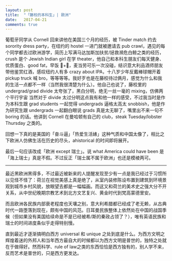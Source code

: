 ```yaml
---
layout: post
title:  "「藤校的本科生」| 歐洲"
date:   2017-04-21
comments: true
---
```


葡萄牙同学从 Cornell 回来讲他在美国三个月的经历，被 Tinder match 约去 sorority dress party，在纽约的 hostel 一进门就被邀请去 pub crawl，遇见的每个同学都去过欧洲游学，简历上写满马达加斯加扶贫/拯救濒危白鲸之类的经历，
crush 是个 Jewish Indian girl 在学 theater，他自己和本科生朋友们每天健身、优质蛋白、good fat，早饭 🍳+🥑，麦当劳可乐一次没碰，结识意大利品酒师朋友带他鉴赏红酒，感叹纽约人有多 crazy about IPA，十八岁少年反戴棒球帽开着 pickup truck 喊 bro，等等等等。我好歹也是在藤校待过俩月，感觉为什么和我的生活一点都不一样（当然我很清楚为什么）。他自己也说了，藤校里的 undergrad/grad divide 太夸张了，黑白分明，绝无一丝一毫的 mixing，仿佛两个平行宇宙
当然对于 divide 太过分明这点我有和他一样的感受，不过我当时是作为本科生跟 grad students 一起觉得 undergrads 逼格太高太 snobbish，他是作为研究生跟 undergrads 一起翻白眼说 grads 真是太无聊了，嘴里出不来一句不 boring 的话。他讲到 Cornell 在曼哈顿有自己的 club，steak Tuesday/lobster Thursday 之类的。

回想一下真的是美国的「奋斗逼」「热爱生活婊」这种气质和中国太像了，相比之下欧洲人仿佛生活在历史的尽头，ahistorical 的时间即将展开。

最后一句应该改成「欧洲 except 瑞士」。说 what America could have been 是「海上瑞士」真是不假。不过反正「瑞士属不属于欧洲」也还是模棱两可﻿。

---

最近黑欧洲黑得多，不过最近被新来的人提醒发现至少有一点是我已经过于习惯所以见怪不怪了：荷兰在视觉美感上真是绝了，从室内装修陈设布置到建筑到环境景观到城市乡村风貌，放眼望去都是一幅幅画。而这又和荷兰的美术史之强大分不开关系，从中世纪晚期宗教艺术到北方文艺复兴、黄金时代到梵高蒙德里安。

而且欧洲各民族内部衰老程度也天壤之别，意大利希腊都已经成了老无赖，从古典时代一路堕落到现在，颇有中国的风范。日耳曼民族整体上依然处在中国的战国季候（但如果没有美国给续命是不是已经被希/斯的秦政占领了？），唯有英语民族和瑞士的时间进度条似乎走得特别慢。

直到最近才逐渐搞明白西方 universal 和 unique 之处到底是什么。为西方文明之辉煌着迷的外邦人和当年西方最自大的时候都以为西方文明是普世的，独特之处就在于做得好。然而科学、rule of law之类的东西恰恰是西方独有的，别人学不来，反而艺术是普世的，只是西方更发达﻿。